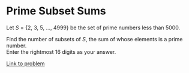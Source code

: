 # Prime Subset Sums

<p>Let <var>S</var> = {2, 3, 5, ..., 4999} be the set of prime numbers less than 5000.</p>
<p>Find the number of subsets of <var>S</var>, the sum of whose elements is a prime number.<br />
Enter the rightmost 16 digits as your answer.</p>

[Link to problem](https://projecteuler.net/problem=249)
